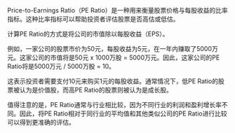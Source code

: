 

Price-to-Earnings Ratio（PE Ratio）是一种用来衡量股票价格与每股收益的比率指标。这种比率指标可以帮助投资者评估股票是否高估或低估。

计算PE Ratio的方式是将公司的市值除以每股收益（EPS）。

例如，一家公司的股票市价为50元，每股收益为5元，在一年内赚取了5000万元。这家公司的市值将是50元 x 1000万股 = 5000万元。因此，这家公司的PE Ratio将是5000万元 / 5000万股 = 10。

这表示投资者需要支付10元来购买1元的每股收益。通常情况下，低PE Ratio的股票被认为是价值股，而高PE Ratio的股票则被认为是成长股。

值得注意的是，PE Ratio通常与行业相比较，因为不同行业的利润和盈利增长率不同。因此，将PE Ratio相对于同行业的平均值和其他类似公司的PE Ratio进行比较可以得到更准确的评估。